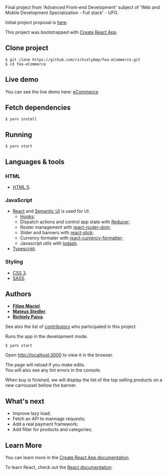 Final project from 'Advanced Front-end Development' subject of 'Web and Mobile Development Specialization - Full stack' - UFG.

Initial project proposal is [here](https://github.com/danfma/pos-ufg-2018/wiki/Trabalho-final).

This project was bootstrapped with [Create React App](https://github.com/facebook/create-react-app).

## Clone project

    $ git clone https://github.com/richielybmp/fea-eCommerce.git
    $ cd fea-eCommerce
    
## Live demo

You can see the live demo here: [eCommerce](https://richielybmp.github.io/fea-eCommerce/)

## Fetch dependencies
    
    $ yarn install
  
## Running
    
    $ yarn start

## Languages & tools

### HTML
- [HTML 5](https://developer.mozilla.org/pt-BR/docs/Web/HTML/HTML5).

### JavaScript
- [React](http://facebook.github.io/react) and [Semantic UI](https://react.semantic-ui.com) is used for UI.
    - [Hooks](https://reactjs.org/docs/hooks-intro.html);
    - Dispatch actions and control app state with [Reducer](https://redux.js.org/basics/reducers);
    - Router management with [react-router-dom](https://reacttraining.com/react-router/web/guides/quick-start);
    - Slider and banners with [react-slick](https://react-slick.neostack.com);
    - Currency formater with [react-currency-formatter](https://www.npmjs.com/package/react-currency-formatter);
    - Javascript utils with [lodash](https://lodash.com).
- [Typescript](https://www.typescriptlang.org).

### Styling
- [CSS 3](https://www.w3schools.com/css/).
- [SASS](https://sass-lang.com).

## Authors

* **[Filipe Maciel](https://github.com/devfilsk)**.
* **[Mateus Stedler](https://github.com/mstedler)**.
* **[Richiely Paiva](https://github.com/richielybmp)**.

See also the list of [contributors](https://github.com/richielybmp/fea-eCommerce/graphs/contributors) who participated in this project.

Runs the app in the development mode.<br>

    $ yarn start

Open [http://localhost:3000](http://localhost:3000) to view it in the browser.

The page will reload if you make edits.<br>
You will also see any lint errors in the console.

When buy is finished, we will display the list of the top selling products on a new carroussel bellow the banner.

## What's next
- Improve lazy load;
- Fetch an API to mannage requests;
- Add a real payment framework;
- Add filter for products and categories;

## Learn More

You can learn more in the [Create React App documentation](https://facebook.github.io/create-react-app/docs/getting-started).

To learn React, check out the [React documentation](https://reactjs.org/).
